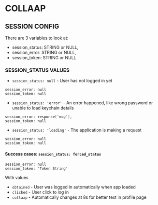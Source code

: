 # COLLAAP

## SESSION CONFIG
There are 3 variables to look at:
* session_status: STRING or NULL,
* session_error: STRING or NULL,
* session_token: STRING or NULL

### SESSION_STATUS VALUES
* `session_status: null` - User has not logged in yet
```
session_error: null
session_token: null
``` 

* `session_status: 'error'` - An error happened, like wrong password or unable to load keychain details
```
session_error: response['msg'],
session_token: null
```

* `session_status: 'loading'` -  The application is making a request
```
session_error: null
session_token: null
```

#### Success cases: `session_status: forced_status` 
```
session_error: null
session_token: 'Token String'
```

With values

* `obtained` - User was logged in automatically when app loaded
* `clicked` - User click to log in
* `collaap` - Automatically changes at 8s for better text in profile page

